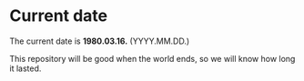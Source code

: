 # Current date

The current date is **1980.03.16.** (YYYY.MM.DD.)

This repository will be good when the world ends, so we will know how long it lasted.